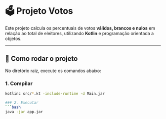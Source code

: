 # 🗳️ Projeto Votos

Este projeto calcula os percentuais de votos **válidos, brancos e nulos** em relação ao total de eleitores, utilizando **Kotlin** e programação orientada a objetos.

---

## 🚀 Como rodar o projeto

No diretório raiz, execute os comandos abaixo:

### 1. Compilar
```bash
kotlinc src/*.kt -include-runtime -d Main.jar

### 2. Executar
```bash
java -jar app.jar




